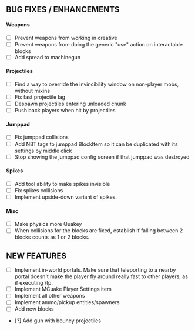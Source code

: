 ## BUG FIXES / ENHANCEMENTS

#### Weapons
- [ ] Prevent weapons from working in creative
- [ ] Prevent weapons from doing the generic "use" action on interactable blocks
- [ ] Add spread to machinegun

#### Projectiles
- [ ] Find a way to override the invincibility window on non-player mobs, without mixins
- [ ] Fix fast projectile lag
- [ ] Despawn projectiles entering unloaded chunk
- [ ] Push back players when hit by projectiles

#### Jumppad
- [ ] Fix jumppad collisions
- [ ] Add NBT tags to jumppad BlockItem so it can be duplicated with its settings by middle click
- [ ] Stop showing the jumppad config screen if that jumppad was destroyed

#### Spikes
- [ ] Add tool ability to make spikes invisible
- [ ] Fix spikes collisions
- [ ] Implement upside-down variant of spikes.

#### Misc
- [ ] Make physics more Quakey
- [ ] When collisions for the blocks are fixed, establish if falling between 2 blocks counts as 1 or 2 blocks.

## NEW FEATURES
- [ ] Implement in-world portals. Make sure that teleporting to a nearby portal doesn't make the player fly around really fast to other players, as if executing /tp.
- [ ] Implement MCuake Player Settings item
- [ ] Implement all other weapons
- [ ] Implement ammo/pickup entities/spawners
- [ ] Add new blocks
- [?] Add gun with bouncy projectiles

